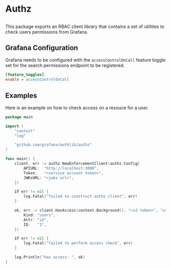 # Authz

##

This package exports an RBAC client library that contains a set of utilities to check users permissions from Grafana.

## Grafana Configuration

Grafana needs to be configured with the `accessControlOnCall` feature toggle set for the search permissions endpoint to be registered.

```ini
[feature_toggles]
enable = accessControlOnCall
```

## Examples

Here is an example on how to check access on a resouce for a user.

```go
package main

import (
	"context"
	"log"

	"github.com/grafana/authlib/authz"
)

func main() {
	client, err := authz.NewEnforcementClient(authz.Config{
		APIURL:  "http://localhost:3000",
		Token:   "<service account token>",
		JWKsURL: "<jwks url>",
	})

	if err != nil {
		log.Fatal("failed to construct authz client", err)
	}

	ok, err := client.HasAccess(context.Background(), "<id token>", "users:read", authz.Resource{
		Kind: "users",
		Attr: "id",
		ID:   "1",
	})

	if err != nil {
		log.Fatal("failed to perform access check", err)
	}

	log.Println("has access: ", ok)
}
```
